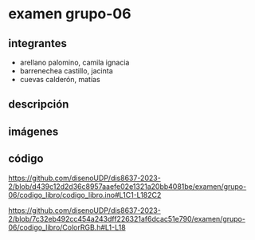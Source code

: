 # examen grupo-06

## integrantes

* arellano palomino, camila ignacia
* barrenechea castillo, jacinta
* cuevas calderón, matías

## descripción

## imágenes

## código

https://github.com/disenoUDP/dis8637-2023-2/blob/d439c12d2d36c8957aaefe02e1321a20bb4081be/examen/grupo-06/codigo_libro/codigo_libro.ino#L1C1-L182C2

https://github.com/disenoUDP/dis8637-2023-2/blob/7c32eb492cc454a243dff226321af6dcac51e790/examen/grupo-06/codigo_libro/ColorRGB.h#L1-L18